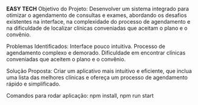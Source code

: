 **EASY TECH**
Objetivo do Projeto: Desenvolver um sistema integrado para otimizar o agendamento de consultas e exames, abordando os desafios existentes na interface, na complexidade do processo de agendamento e na dificuldade de localizar clínicas conveniadas que aceitam o plano e o convênio.

Problemas Identificados:
Interface pouco intuitiva.
Processo de agendamento complexo e demorado.
Dificuldade em encontrar clínicas conveniadas que aceitem o plano e o convênio.

Solução Proposta: 
Criar um aplicativo mais intuitivo e eficiente, que inclua uma lista das melhores clínicas e ofereça um processo de agendamento rápido e simplificado.

Comandos para rodar aplicação:
npm install, 
npm run start
